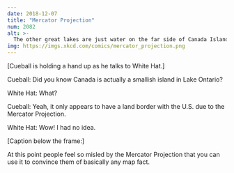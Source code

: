 ```yaml
---
date: 2018-12-07
title: "Mercator Projection"
num: 2082
alt: >-
  The other great lakes are just water on the far side of Canada Island. If you drive north from the Pacific northwest you actually cross directly into Alaska, although a few officials--confused by the Mercator distortion--have put up border signs.
img: https://imgs.xkcd.com/comics/mercator_projection.png
---
```

[Cueball is holding a hand up as he talks to White Hat.]

Cueball: Did you know Canada is actually a smallish island in Lake Ontario?

White Hat: What?

Cueball: Yeah, it only appears to have a land border with the U.S. due to the Mercator Projection.

White Hat: Wow! I had no idea.

[Caption below the frame:]

At this point people feel so misled by the Mercator Projection that you can use it to convince them of basically any map fact.
